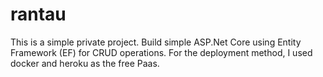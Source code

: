 # rantau

This is a simple private project. Build simple ASP.Net Core using Entity Framework (EF) for CRUD operations. 
For the deployment method, I used docker and heroku as the free Paas.
